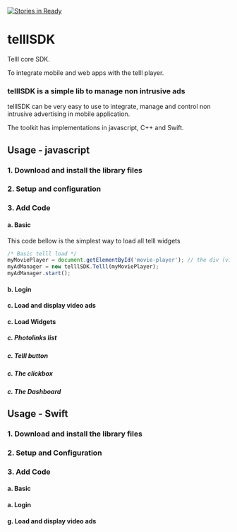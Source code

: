 [![Stories in Ready](https://badge.waffle.io/Telll/SDK.png?label=ready&title=Ready)](https://waffle.io/Telll/SDK)
# telllSDK
Telll core SDK.

To integrate mobile and web apps with the telll player.

### telllSDK is a simple lib to manage non intrusive ads 
telllSDK can be very easy to use to integrate, manage and control non intrusive advertising in mobile application.<br/>

The toolkit has implementations in javascript, C++ and Swift.

## Usage - javascript

### 1. Download and install the library files

### 2. Setup and configuration

### 3. Add Code

#### a. Basic

This code bellow is the simplest way to load all telll widgets

```javascript
/* Basic telll load */
myMoviePlayer = document.getElementById('movie-player'); // the div (video or canvas) player id
myAdManager = new telllSDK.Telll(myMoviePlayer);
myAdManager.start();
```

#### b. Login
#### c. Load and display video ads
#### c. Load Widgets
##### c. Photolinks list
##### c. Telll button
##### c. The clickbox
##### c. The Dashboard

## Usage - Swift

### 1. Download and install the library files

### 2. Setup and Configuration

### 3. Add Code

#### a. Basic
#### a. Login
#### g. Load and display video ads

